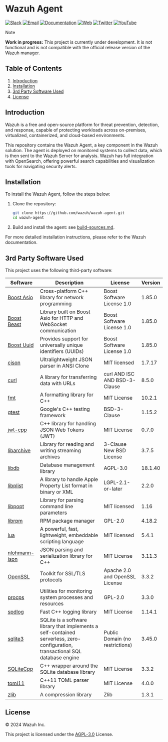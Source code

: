 # Wazuh Agent

[![Slack](https://img.shields.io/badge/slack-join-blue.svg)](https://wazuh.com/community/join-us-on-slack/)
[![Email](https://img.shields.io/badge/email-join-blue.svg)](https://groups.google.com/forum/#!forum/wazuh)
[![Documentation](https://img.shields.io/badge/docs-view-green.svg)](https://documentation.wazuh.com)
[![Web](https://img.shields.io/badge/web-view-green.svg)](https://wazuh.com)
[![Twitter](https://img.shields.io/twitter/follow/wazuh?style=social)](https://twitter.com/wazuh)
[![YouTube](https://img.shields.io/youtube/views/peTSzcAueEc?style=social)](https://www.youtube.com/watch?v=peTSzcAueEc)

>[!NOTE]
**Work in progress:** This project is currently under development. It is not functional and is not compatible with the official release version of the Wazuh manager.

## Table of Contents

1. [Introduction](#introduction)
2. [Installation](#installation)
3. [3rd Party Software Used](#3rd-party-software-used)
4. [License](#license)

## Introduction

Wazuh is a free and open-source platform for threat prevention, detection, and response, capable of protecting workloads across on-premises, virtualized, containerized, and cloud-based environments.

This repository contains the Wazuh Agent, a key component in the Wazuh solution. The agent is deployed on monitored systems to collect data, which is then sent to the Wazuh Server for analysis. Wazuh has full integration with OpenSearch, offering powerful search capabilities and visualization tools for navigating security alerts.

## Installation

To install the Wazuh Agent, follow the steps below:

1. Clone the repository:
    ```bash
    git clone https://github.com/wazuh/wazuh-agent.git
    cd wazuh-agent
    ```
2. Build and install the agent: see [build-sources.md](docs/dev/build-sources.md).

For more detailed installation instructions, please refer to the Wazuh documentation.

## 3rd Party Software Used

This project uses the following third-party software:

| Software                                                                      | Description                                                      | License                        | Version |
| ----------------------------------------------------------------------------- | ---------------------------------------------------------------- | ------------------------------ | ------- |
| [Boost Asio](https://www.boost.org/doc/libs/release/doc/html/boost_asio.html) | Cross-platform C++ library for network programming               | Boost Software License 1.0     | 1.85.0  |
| [Boost Beast](https://www.boost.org/doc/libs/release/libs/beast/)             | Library built on Boost Asio for HTTP and WebSocket communication | Boost Software License 1.0     | 1.85.0  |
| [Boost Uuid](https://www.boost.org/doc/libs/release/libs/uuid/)               | Provides support for universally unique identifiers (UUIDs)      | Boost Software License 1.0     | 1.85.0  |
| [cjson](https://github.com/DaveGamble/cJSON)                                  | Ultralightweight JSON parser in ANSI Clone                       | MIT licensed                   | 1.7.17  |
| [curl](https://curl.se/)                                                      | A library for transferring data with URLs                        | curl AND ISC AND BSD-3-Clause  | 8.5.0   |
| [fmt](https://fmt.dev/)                                                       | A formatting library for C++                                     | MIT License                    | 10.2.1  |
| [gtest](https://github.com/google/googletest)                                 | Google's C++ testing framework                                   | BSD-3-Clause                   | 1.15.2  |
| [jwt-cpp](https://github.com/Thalhammer/jwt-cpp)                              | C++ library for handling JSON Web Tokens (JWT)                   | MIT License                    | 0.7.0   |
| [libarchive](https://www.libarchive.org)                                      | Library for reading and writing streaming archives               | 3-Clause New BSD License       | 3.7.5   |
| [libdb](https://github.com/yasuhirokimura/db18)                               | Database management library                                      | AGPL-3.0                       | 18.1.40 |
| [libplist](https://libimobiledevice.org/)                                     | A library to handle Apple Property List format in binary or XML  | LGPL-2.1-or-later              | 2.2.0   |
| [libpopt](https://github.com/rpm-software-management/popt)                    | Library for parsing command line parameters                      | MIT licensed                   | 1.16    |
| [librpm](https://github.com/rpm-software-management/rpm)                      | RPM package manager                                              | GPL-2.0                        | 4.18.2  |
| [lua](https://www.lua.org)                                                    | A powerful, fast, lightweight, embeddable scripting language     | MIT licensed                   | 5.4.1   |
| [nlohmann-json](https://github.com/nlohmann/json)                             | JSON parsing and serialization library for C++                   | MIT License                    | 3.11.3  |
| [OpenSSL](https://www.openssl.org/)                                           | Toolkit for SSL/TLS protocols                                    | Apache 2.0 and OpenSSL License | 3.3.2   |
| [procps](https://github.com/warmchang/procps)                                 | Utilities for monitoring system processes and resources          | GPL-2.0                        | 3.3.0   |
| [spdlog](https://github.com/gabime/spdlog)                                    | Fast C++ logging library                                         | MIT License                    | 1.14.1  |
| [sqlite3](https://sqlite.org/)                                                | SQLite is a software library that implements a self-contained serverless, zero-configuration, transactional SQL database engine   | Public Domain (no restrictions)   | 3.45.0 |
| [SQLiteCpp](https://github.com/SRombauts/SQLiteCpp)                           | C++ wrapper around the SQLite database library                   | MIT License                    | 3.3.2   |
| [toml11](https://github.com/ToruNiina/toml11)                                 | C++11 TOML parser library                                        | MIT License                    | 4.0.0   |
| [zlib](https://www.zlib.net/)                                                 | A compression library                                            | Zlib                           | 1.3.1   |

## License

© 2024 Wazuh Inc.

This project is licensed under the [AGPL-3.0](https://www.gnu.org/licenses/agpl-3.0.html) License.
